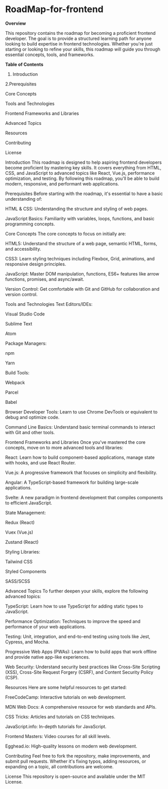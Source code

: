 # RoadMap-for-frontend

**Overview**

This repository contains the roadmap for becoming a proficient frontend developer. The goal is to provide a structured learning path for anyone looking to build expertise in frontend technologies. Whether you're just starting or looking to refine your skills, this roadmap will guide you through essential concepts, tools, and frameworks.

**Table of Contents**
1. Introduction

2.Prerequisites

Core Concepts

Tools and Technologies

Frontend Frameworks and Libraries

Advanced Topics

Resources

Contributing

License

Introduction
This roadmap is designed to help aspiring frontend developers become proficient by mastering key skills. It covers everything from HTML, CSS, and JavaScript to advanced topics like React, Vue.js, performance optimization, and testing. By following this roadmap, you'll be able to build modern, responsive, and performant web applications.

Prerequisites
Before starting with the roadmap, it's essential to have a basic understanding of:

HTML & CSS: Understanding the structure and styling of web pages.

JavaScript Basics: Familiarity with variables, loops, functions, and basic programming concepts.

Core Concepts
The core concepts to focus on initially are:

HTML5: Understand the structure of a web page, semantic HTML, forms, and accessibility.

CSS3: Learn styling techniques including Flexbox, Grid, animations, and responsive design principles.

JavaScript: Master DOM manipulation, functions, ES6+ features like arrow functions, promises, and async/await.

Version Control: Get comfortable with Git and GitHub for collaboration and version control.

Tools and Technologies
Text Editors/IDEs:

Visual Studio Code

Sublime Text

Atom

Package Managers:

npm

Yarn

Build Tools:

Webpack

Parcel

Babel

Browser Developer Tools: Learn to use Chrome DevTools or equivalent to debug and optimize code.

Command Line Basics: Understand basic terminal commands to interact with Git and other tools.

Frontend Frameworks and Libraries
Once you've mastered the core concepts, move on to more advanced tools and libraries:

React: Learn how to build component-based applications, manage state with hooks, and use React Router.

Vue.js: A progressive framework that focuses on simplicity and flexibility.

Angular: A TypeScript-based framework for building large-scale applications.

Svelte: A new paradigm in frontend development that compiles components to efficient JavaScript.

State Management:

Redux (React)

Vuex (Vue.js)

Zustand (React)

Styling Libraries:

Tailwind CSS

Styled Components

SASS/SCSS

Advanced Topics
To further deepen your skills, explore the following advanced topics:

TypeScript: Learn how to use TypeScript for adding static types to JavaScript.

Performance Optimization: Techniques to improve the speed and performance of your web applications.

Testing: Unit, integration, and end-to-end testing using tools like Jest, Cypress, and Mocha.

Progressive Web Apps (PWAs): Learn how to build apps that work offline and provide native app-like experiences.

Web Security: Understand security best practices like Cross-Site Scripting (XSS), Cross-Site Request Forgery (CSRF), and Content Security Policy (CSP).

Resources
Here are some helpful resources to get started:

FreeCodeCamp: Interactive tutorials on web development.

MDN Web Docs: A comprehensive resource for web standards and APIs.

CSS Tricks: Articles and tutorials on CSS techniques.

JavaScript.info: In-depth tutorials for JavaScript.

Frontend Masters: Video courses for all skill levels.

Egghead.io: High-quality lessons on modern web development.

Contributing
Feel free to fork the repository, make improvements, and submit pull requests. Whether it's fixing typos, adding resources, or expanding on a topic, all contributions are welcome.

License
This repository is open-source and available under the MIT License.
